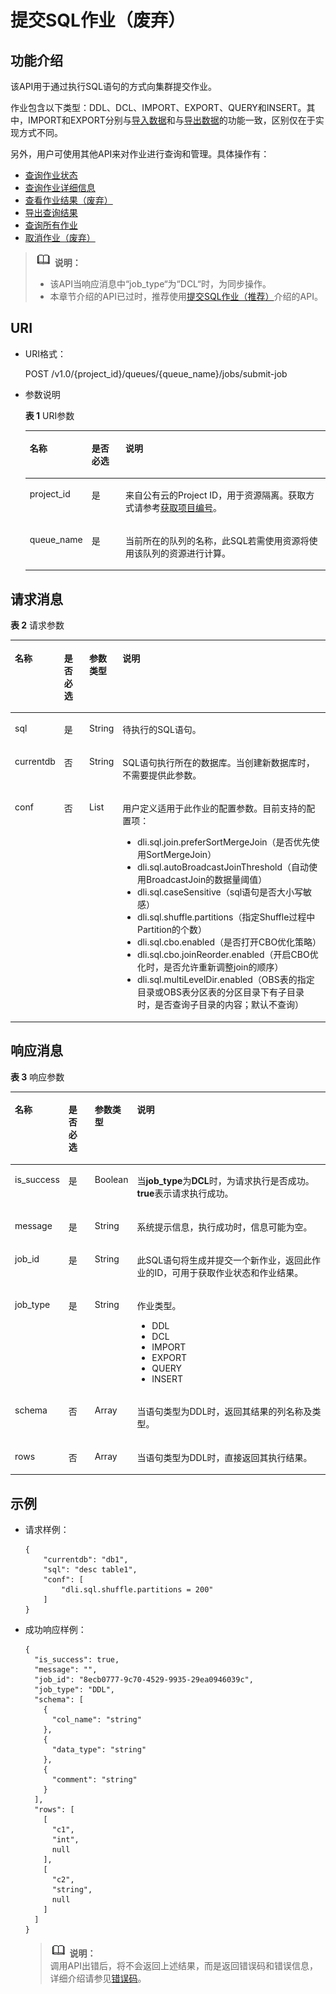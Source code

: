 # 提交SQL作业（废弃）<a name="dli_02_0018"></a>

## 功能介绍<a name="s51df1f9bf4784cf4a56c09b3973a2adc"></a>

该API用于通过执行SQL语句的方式向集群提交作业。

作业包含以下类型：DDL、DCL、IMPORT、EXPORT、QUERY和INSERT。其中，IMPORT和EXPORT分别与[导入数据](导入数据.md)和与[导出数据](导出数据.md)的功能一致，区别仅在于实现方式不同。

另外，用户可使用其他API来对作业进行查询和管理。具体操作有：

-   [查询作业状态](查询作业状态.md)
-   [查询作业详细信息](查询作业详细信息.md)
-   [查看作业结果（废弃）](查看作业结果（废弃）.md)
-   [导出查询结果](导出查询结果.md)
-   [查询所有作业](查询所有作业.md)
-   [取消作业（废弃）](取消作业（废弃）.md)

>![](public_sys-resources/icon-note.gif) **说明：**   
>-   该API当响应消息中“job\_type“为“DCL“时，为同步操作。  
>-   本章节介绍的API已过时，推荐使用[提交SQL作业（推荐）](提交SQL作业（推荐）.md)介绍的API。  

## URI<a name="s807a09edd221483999c7c51233072a4a"></a>

-   URI格式：

    POST /v1.0/\{project\_id\}/queues/\{queue\_name\}/jobs/submit-job

-   参数说明

    **表 1**  URI参数

    <a name="zh-cn_topic_0069077806_table9770605"></a>
    <table><thead align="left"><tr id="zh-cn_topic_0069077806_row35653836"><th class="cellrowborder" valign="top" width="13%" id="mcps1.2.4.1.1"><p id="zh-cn_topic_0069077806_p14983541266"><a name="zh-cn_topic_0069077806_p14983541266"></a><a name="zh-cn_topic_0069077806_p14983541266"></a>名称</p>
    </th>
    <th class="cellrowborder" valign="top" width="12%" id="mcps1.2.4.1.2"><p id="zh-cn_topic_0069077806_p9981547619"><a name="zh-cn_topic_0069077806_p9981547619"></a><a name="zh-cn_topic_0069077806_p9981547619"></a>是否必选</p>
    </th>
    <th class="cellrowborder" valign="top" width="75%" id="mcps1.2.4.1.3"><p id="a9de737854caf4be3a07db76909948f18"><a name="a9de737854caf4be3a07db76909948f18"></a><a name="a9de737854caf4be3a07db76909948f18"></a>说明</p>
    </th>
    </tr>
    </thead>
    <tbody><tr id="row5320171434012"><td class="cellrowborder" valign="top" width="13%" headers="mcps1.2.4.1.1 "><p id="zh-cn_topic_0069077803_p43412436"><a name="zh-cn_topic_0069077803_p43412436"></a><a name="zh-cn_topic_0069077803_p43412436"></a>project_id</p>
    </td>
    <td class="cellrowborder" valign="top" width="12%" headers="mcps1.2.4.1.2 "><p id="zh-cn_topic_0069077803_p26746391"><a name="zh-cn_topic_0069077803_p26746391"></a><a name="zh-cn_topic_0069077803_p26746391"></a>是</p>
    </td>
    <td class="cellrowborder" valign="top" width="75%" headers="mcps1.2.4.1.3 "><p id="zh-cn_topic_0069077803_p18974100"><a name="zh-cn_topic_0069077803_p18974100"></a><a name="zh-cn_topic_0069077803_p18974100"></a>来自公有云的Project ID，用于资源隔离。获取方式请参考<a href="获取项目编号.md">获取项目编号</a>。</p>
    </td>
    </tr>
    <tr id="zh-cn_topic_0069077806_row44704179"><td class="cellrowborder" valign="top" width="13%" headers="mcps1.2.4.1.1 "><p id="zh-cn_topic_0069077806_p64268748"><a name="zh-cn_topic_0069077806_p64268748"></a><a name="zh-cn_topic_0069077806_p64268748"></a>queue_name</p>
    </td>
    <td class="cellrowborder" valign="top" width="12%" headers="mcps1.2.4.1.2 "><p id="zh-cn_topic_0069077806_p38386134"><a name="zh-cn_topic_0069077806_p38386134"></a><a name="zh-cn_topic_0069077806_p38386134"></a>是</p>
    </td>
    <td class="cellrowborder" valign="top" width="75%" headers="mcps1.2.4.1.3 "><p id="zh-cn_topic_0069077806_p22269177"><a name="zh-cn_topic_0069077806_p22269177"></a><a name="zh-cn_topic_0069077806_p22269177"></a>当前所在的队列的名称，此SQL若需使用资源将使用该队列的资源进行计算。</p>
    </td>
    </tr>
    </tbody>
    </table>


## 请求消息<a name="s46f967e8024f453cb6cd43f3af264950"></a>

**表 2**  请求参数

<a name="table6376584143542"></a>
<table><thead align="left"><tr id="row19110893143542"><th class="cellrowborder" valign="top" width="10%" id="mcps1.2.5.1.1"><p id="p42934984143542"><a name="p42934984143542"></a><a name="p42934984143542"></a>名称</p>
</th>
<th class="cellrowborder" valign="top" width="9%" id="mcps1.2.5.1.2"><p id="p55181642143542"><a name="p55181642143542"></a><a name="p55181642143542"></a>是否必选</p>
</th>
<th class="cellrowborder" valign="top" width="10%" id="mcps1.2.5.1.3"><p id="p40528033143542"><a name="p40528033143542"></a><a name="p40528033143542"></a>参数类型</p>
</th>
<th class="cellrowborder" valign="top" width="71%" id="mcps1.2.5.1.4"><p id="p61545269143542"><a name="p61545269143542"></a><a name="p61545269143542"></a>说明</p>
</th>
</tr>
</thead>
<tbody><tr id="row16818917143542"><td class="cellrowborder" valign="top" width="10%" headers="mcps1.2.5.1.1 "><p id="p4478514143542"><a name="p4478514143542"></a><a name="p4478514143542"></a>sql</p>
</td>
<td class="cellrowborder" valign="top" width="9%" headers="mcps1.2.5.1.2 "><p id="p27215339143542"><a name="p27215339143542"></a><a name="p27215339143542"></a>是</p>
</td>
<td class="cellrowborder" valign="top" width="10%" headers="mcps1.2.5.1.3 "><p id="p56958849143542"><a name="p56958849143542"></a><a name="p56958849143542"></a>String</p>
</td>
<td class="cellrowborder" valign="top" width="71%" headers="mcps1.2.5.1.4 "><p id="p1036145143542"><a name="p1036145143542"></a><a name="p1036145143542"></a>待执行的SQL语句。</p>
</td>
</tr>
<tr id="row48821488143542"><td class="cellrowborder" valign="top" width="10%" headers="mcps1.2.5.1.1 "><p id="p17152532143542"><a name="p17152532143542"></a><a name="p17152532143542"></a>currentdb</p>
</td>
<td class="cellrowborder" valign="top" width="9%" headers="mcps1.2.5.1.2 "><p id="p47177872143542"><a name="p47177872143542"></a><a name="p47177872143542"></a>否</p>
</td>
<td class="cellrowborder" valign="top" width="10%" headers="mcps1.2.5.1.3 "><p id="p63311321143542"><a name="p63311321143542"></a><a name="p63311321143542"></a>String</p>
</td>
<td class="cellrowborder" valign="top" width="71%" headers="mcps1.2.5.1.4 "><p id="p27943382143542"><a name="p27943382143542"></a><a name="p27943382143542"></a>SQL语句执行所在的数据库。当创建新数据库时，不需要提供此参数。</p>
</td>
</tr>
<tr id="row57451725143542"><td class="cellrowborder" valign="top" width="10%" headers="mcps1.2.5.1.1 "><p id="p36740211143542"><a name="p36740211143542"></a><a name="p36740211143542"></a>conf</p>
</td>
<td class="cellrowborder" valign="top" width="9%" headers="mcps1.2.5.1.2 "><p id="p23167106143542"><a name="p23167106143542"></a><a name="p23167106143542"></a>否</p>
</td>
<td class="cellrowborder" valign="top" width="10%" headers="mcps1.2.5.1.3 "><p id="p64596322143542"><a name="p64596322143542"></a><a name="p64596322143542"></a>List</p>
</td>
<td class="cellrowborder" valign="top" width="71%" headers="mcps1.2.5.1.4 "><p id="p23997108143542"><a name="p23997108143542"></a><a name="p23997108143542"></a>用户定义适用于此作业的配置参数。目前支持的配置项：</p>
<a name="ul45587104143542"></a><a name="ul45587104143542"></a><ul id="ul45587104143542"><li>dli.sql.join.preferSortMergeJoin（是否优先使用SortMergeJoin）</li><li>dli.sql.autoBroadcastJoinThreshold（自动使用BroadcastJoin的数据量阈值）</li><li>dli.sql.caseSensitive（sql语句是否大小写敏感）</li><li>dli.sql.shuffle.partitions（指定Shuffle过程中Partition的个数）</li><li>dli.sql.cbo.enabled（是否打开CBO优化策略）</li><li>dli.sql.cbo.joinReorder.enabled（开启CBO优化时，是否允许重新调整join的顺序）</li><li>dli.sql.multiLevelDir.enabled（OBS表的指定目录或OBS表分区表的分区目录下有子目录时，是否查询子目录的内容；默认不查询）</li></ul>
</td>
</tr>
</tbody>
</table>

## 响应消息<a name="s04b3bd00c07846478613d3718f637112"></a>

**表 3**  响应参数

<a name="zh-cn_topic_0069077806_table43107464"></a>
<table><thead align="left"><tr id="zh-cn_topic_0069077806_row12322941"><th class="cellrowborder" valign="top" width="9.900990099009901%" id="mcps1.2.5.1.1"><p id="zh-cn_topic_0069077806_p17344522714"><a name="zh-cn_topic_0069077806_p17344522714"></a><a name="zh-cn_topic_0069077806_p17344522714"></a>名称</p>
</th>
<th class="cellrowborder" valign="top" width="8.91089108910891%" id="mcps1.2.5.1.2"><p id="zh-cn_topic_0069077806_p3324582718"><a name="zh-cn_topic_0069077806_p3324582718"></a><a name="zh-cn_topic_0069077806_p3324582718"></a>是否必选</p>
</th>
<th class="cellrowborder" valign="top" width="10.891089108910892%" id="mcps1.2.5.1.3"><p id="zh-cn_topic_0069077806_p1633452272"><a name="zh-cn_topic_0069077806_p1633452272"></a><a name="zh-cn_topic_0069077806_p1633452272"></a>参数类型</p>
</th>
<th class="cellrowborder" valign="top" width="70.29702970297029%" id="mcps1.2.5.1.4"><p id="zh-cn_topic_0069077806_p18354562712"><a name="zh-cn_topic_0069077806_p18354562712"></a><a name="zh-cn_topic_0069077806_p18354562712"></a>说明</p>
</th>
</tr>
</thead>
<tbody><tr id="zh-cn_topic_0069077806_row42891778"><td class="cellrowborder" valign="top" width="9.900990099009901%" headers="mcps1.2.5.1.1 "><p id="zh-cn_topic_0069077806_p51681963"><a name="zh-cn_topic_0069077806_p51681963"></a><a name="zh-cn_topic_0069077806_p51681963"></a>is_success</p>
</td>
<td class="cellrowborder" valign="top" width="8.91089108910891%" headers="mcps1.2.5.1.2 "><p id="zh-cn_topic_0069077806_p25489436"><a name="zh-cn_topic_0069077806_p25489436"></a><a name="zh-cn_topic_0069077806_p25489436"></a>是</p>
</td>
<td class="cellrowborder" valign="top" width="10.891089108910892%" headers="mcps1.2.5.1.3 "><p id="zh-cn_topic_0069077806_p51378430"><a name="zh-cn_topic_0069077806_p51378430"></a><a name="zh-cn_topic_0069077806_p51378430"></a>Boolean</p>
</td>
<td class="cellrowborder" valign="top" width="70.29702970297029%" headers="mcps1.2.5.1.4 "><p id="p4367201211150"><a name="p4367201211150"></a><a name="p4367201211150"></a>当<span class="parmname" id="parmname22679521103338"><a name="parmname22679521103338"></a><a name="parmname22679521103338"></a><b>job_type</b></span>为<span class="parmvalue" id="parmvalue25101895103338"><a name="parmvalue25101895103338"></a><a name="parmvalue25101895103338"></a><b>DCL</b></span>时，为请求执行是否成功。<span class="parmvalue" id="parmvalue19987651103338"><a name="parmvalue19987651103338"></a><a name="parmvalue19987651103338"></a><b>true</b></span>表示请求执行成功。</p>
</td>
</tr>
<tr id="zh-cn_topic_0069077806_row8129598"><td class="cellrowborder" valign="top" width="9.900990099009901%" headers="mcps1.2.5.1.1 "><p id="zh-cn_topic_0069077806_p54517712"><a name="zh-cn_topic_0069077806_p54517712"></a><a name="zh-cn_topic_0069077806_p54517712"></a>message</p>
</td>
<td class="cellrowborder" valign="top" width="8.91089108910891%" headers="mcps1.2.5.1.2 "><p id="zh-cn_topic_0069077806_p53858575"><a name="zh-cn_topic_0069077806_p53858575"></a><a name="zh-cn_topic_0069077806_p53858575"></a>是</p>
</td>
<td class="cellrowborder" valign="top" width="10.891089108910892%" headers="mcps1.2.5.1.3 "><p id="zh-cn_topic_0069077806_p468450"><a name="zh-cn_topic_0069077806_p468450"></a><a name="zh-cn_topic_0069077806_p468450"></a>String</p>
</td>
<td class="cellrowborder" valign="top" width="70.29702970297029%" headers="mcps1.2.5.1.4 "><p id="a4fa277540d3e42e48cec2027a36ca6bc"><a name="a4fa277540d3e42e48cec2027a36ca6bc"></a><a name="a4fa277540d3e42e48cec2027a36ca6bc"></a>系统提示信息，执行成功时，信息可能为空。</p>
</td>
</tr>
<tr id="zh-cn_topic_0069077806_row5956164"><td class="cellrowborder" valign="top" width="9.900990099009901%" headers="mcps1.2.5.1.1 "><p id="zh-cn_topic_0069077806_p12687257"><a name="zh-cn_topic_0069077806_p12687257"></a><a name="zh-cn_topic_0069077806_p12687257"></a>job_id</p>
</td>
<td class="cellrowborder" valign="top" width="8.91089108910891%" headers="mcps1.2.5.1.2 "><p id="zh-cn_topic_0069077806_p21034911"><a name="zh-cn_topic_0069077806_p21034911"></a><a name="zh-cn_topic_0069077806_p21034911"></a>是</p>
</td>
<td class="cellrowborder" valign="top" width="10.891089108910892%" headers="mcps1.2.5.1.3 "><p id="zh-cn_topic_0069077806_p26106237"><a name="zh-cn_topic_0069077806_p26106237"></a><a name="zh-cn_topic_0069077806_p26106237"></a>String</p>
</td>
<td class="cellrowborder" valign="top" width="70.29702970297029%" headers="mcps1.2.5.1.4 "><p id="zh-cn_topic_0069077806_p34230492"><a name="zh-cn_topic_0069077806_p34230492"></a><a name="zh-cn_topic_0069077806_p34230492"></a>此SQL语句将生成并提交一个新作业，返回此作业的ID，可用于获取作业状态和作业结果。</p>
</td>
</tr>
<tr id="zh-cn_topic_0069077806_row39638980"><td class="cellrowborder" valign="top" width="9.900990099009901%" headers="mcps1.2.5.1.1 "><p id="zh-cn_topic_0069077806_p56640774"><a name="zh-cn_topic_0069077806_p56640774"></a><a name="zh-cn_topic_0069077806_p56640774"></a>job_type</p>
</td>
<td class="cellrowborder" valign="top" width="8.91089108910891%" headers="mcps1.2.5.1.2 "><p id="zh-cn_topic_0069077806_p24499997"><a name="zh-cn_topic_0069077806_p24499997"></a><a name="zh-cn_topic_0069077806_p24499997"></a>是</p>
</td>
<td class="cellrowborder" valign="top" width="10.891089108910892%" headers="mcps1.2.5.1.3 "><p id="zh-cn_topic_0069077806_p38342769"><a name="zh-cn_topic_0069077806_p38342769"></a><a name="zh-cn_topic_0069077806_p38342769"></a>String</p>
</td>
<td class="cellrowborder" valign="top" width="70.29702970297029%" headers="mcps1.2.5.1.4 "><p id="zh-cn_topic_0069077806_p18756585"><a name="zh-cn_topic_0069077806_p18756585"></a><a name="zh-cn_topic_0069077806_p18756585"></a>作业类型。</p>
<a name="ud0cff9a09ee641b3a42e353020764dc1"></a><a name="ud0cff9a09ee641b3a42e353020764dc1"></a><ul id="ud0cff9a09ee641b3a42e353020764dc1"><li>DDL</li><li>DCL</li><li>IMPORT</li><li>EXPORT</li><li>QUERY</li><li>INSERT</li></ul>
</td>
</tr>
<tr id="row1822483371311"><td class="cellrowborder" valign="top" width="9.900990099009901%" headers="mcps1.2.5.1.1 "><p id="p18224933171318"><a name="p18224933171318"></a><a name="p18224933171318"></a>schema</p>
</td>
<td class="cellrowborder" valign="top" width="8.91089108910891%" headers="mcps1.2.5.1.2 "><p id="p92257338139"><a name="p92257338139"></a><a name="p92257338139"></a>否</p>
</td>
<td class="cellrowborder" valign="top" width="10.891089108910892%" headers="mcps1.2.5.1.3 "><p id="p1822514331138"><a name="p1822514331138"></a><a name="p1822514331138"></a>Array</p>
</td>
<td class="cellrowborder" valign="top" width="70.29702970297029%" headers="mcps1.2.5.1.4 "><p id="p152251533161319"><a name="p152251533161319"></a><a name="p152251533161319"></a>当语句类型为DDL时，返回其结果的列名称及类型。</p>
</td>
</tr>
<tr id="zh-cn_topic_0069077806_row34591542"><td class="cellrowborder" valign="top" width="9.900990099009901%" headers="mcps1.2.5.1.1 "><p id="zh-cn_topic_0069077806_p50451552"><a name="zh-cn_topic_0069077806_p50451552"></a><a name="zh-cn_topic_0069077806_p50451552"></a>rows</p>
</td>
<td class="cellrowborder" valign="top" width="8.91089108910891%" headers="mcps1.2.5.1.2 "><p id="zh-cn_topic_0069077806_p60043939"><a name="zh-cn_topic_0069077806_p60043939"></a><a name="zh-cn_topic_0069077806_p60043939"></a>否</p>
</td>
<td class="cellrowborder" valign="top" width="10.891089108910892%" headers="mcps1.2.5.1.3 "><p id="zh-cn_topic_0069077806_p31720870"><a name="zh-cn_topic_0069077806_p31720870"></a><a name="zh-cn_topic_0069077806_p31720870"></a>Array</p>
</td>
<td class="cellrowborder" valign="top" width="70.29702970297029%" headers="mcps1.2.5.1.4 "><p id="zh-cn_topic_0069077806_p19253649"><a name="zh-cn_topic_0069077806_p19253649"></a><a name="zh-cn_topic_0069077806_p19253649"></a>当语句类型为DDL时，直接返回其执行结果。</p>
</td>
</tr>
</tbody>
</table>

## 示例<a name="section57434560164325"></a>

-   请求样例：

    ```
    {
        "currentdb": "db1",
        "sql": "desc table1",
        "conf": [
            "dli.sql.shuffle.partitions = 200"
        ]
    }
    ```

-   成功响应样例：

    ```
    {
      "is_success": true,
      "message": "",
      "job_id": "8ecb0777-9c70-4529-9935-29ea0946039c",
      "job_type": "DDL",
      "schema": [
        {
          "col_name": "string"
        },
        {
          "data_type": "string"
        },
        {
          "comment": "string"
        }
      ],
      "rows": [
        [
          "c1",
          "int",
          null
        ],
        [
          "c2",
          "string",
          null
        ]
      ]
    }
    ```

    >![](public_sys-resources/icon-note.gif) **说明：**   
    >调用API出错后，将不会返回上述结果，而是返回错误码和错误信息，详细介绍请参见[错误码](错误码.md)。  


